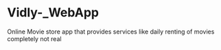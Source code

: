 # Vidly-_WebApp
Online Movie store app that provides services like daily renting of movies completely not real 
